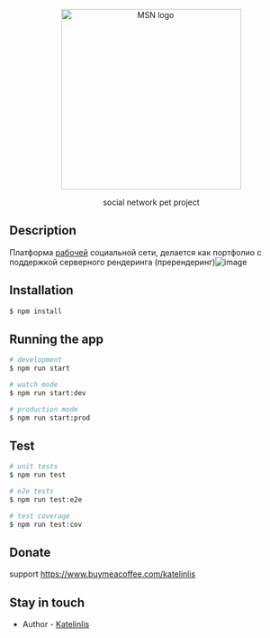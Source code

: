 <p align="center">
  <a href="http://social.katelinlis.xyz/" target="blank"><img src="https://social.katelinlis.xyz/img/Logo.svg" width="320" alt="MSN logo" /></a>
</p>
<p align="center">social network pet project </p>

## Description
Платформа <a href="http://social.katelinlis.xyz/" target="blank">рабочей</a> социальной сети, делается как портфолио
с поддержкой серверного рендеринга (пререндеринг)![image](https://user-images.githubusercontent.com/56870191/130478920-f01f5d0e-a8e3-4ac3-ac07-7f699986c33a.png)


## Installation

```bash
$ npm install
```

## Running the app

```bash
# development
$ npm run start

# watch mode
$ npm run start:dev

# production mode
$ npm run start:prod
```

## Test

```bash
# unit tests
$ npm run test

# e2e tests
$ npm run test:e2e

# test coverage
$ npm run test:cov
```

## Donate
support 
https://www.buymeacoffee.com/katelinlis

## Stay in touch

- Author - [Katelinlis](https://vk.com/katelinlis)

